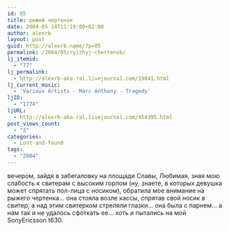 ```yaml
---
id: 85
title: рыжий чертенок
date: 2004-05-14T11:19:00+02:00
author: alexrb
layout: post
guid: http://alexrb.name/?p=85
permalink: /2004/05/ryizhyj-chertenok/
lj_itemid:
  - "77"
lj_permalink:
  - http://alexrb-aka-ral.livejournal.com/19841.html
lj_current_music:
  - 'Various Artists - Marc Anthony - Tragedy'
ljID:
  - "1774"
ljURL:
  - http://alexrb-aka-ral.livejournal.com/454395.html
post_views_count:
  - "2"
categories:
  - Lost-and-found
tags:
  - "2004"
---
```

вечером, зайдя в забегаловку на площади Славы, Любимая, зная мою слабость к свитерам с высоким горлом (ну, знаете, в которых девушка может спрятать пол-лица с носиком), обратила мое внимание на рыжего чертенка&#8230; она стояла возле кассы, спрятав свой носик в свитер, а над этим свитерком стреляли глазки&#8230; она была с парнем&#8230; а нам так и не удалось сфоткать ее&#8230; хоть и пытались на мой SonyEricsson t630.